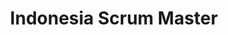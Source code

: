 ---
layout:   certificate
title:    "Indonesia Scrum Master"
slug:     ism
category: miscellaneous
issuer:   Ekipa
---
